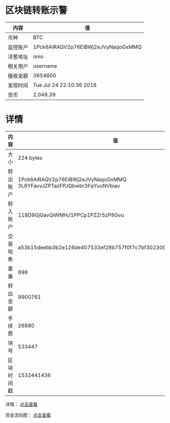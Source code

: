 ﻿# 区块链转账示警
|内容|值|
| ----- | ---- |
| 币种 | BTC |
|监控账户 | 1Pck6AiRAQV2p76EiBWj2eJVyNaqoGxMMQ |
 |洋葱地址 | onio | 
 |相关用户 | username | 
|接收金额 | 3654800 |
|发现时间 |Tue Jul 24 22:10:36 2018|
|货币 |2,048.39 |


# 详情
|内容|值|
| ---  |  ----- |
|大小   | 224 bytes |
|转出账户 |  1Pck6AiRAQV2p76EiBWj2eJVyNaqoGxMMQ<br/>  3L6YFavvJZPTazFPJQbwbr3FqYuoNVbiav<br/>  |
|转入账户 |  118D9GjGavQiWMHJ1PPCp1PZZr5zP8Gvu<br/>  |
|交易哈希 | a53b15deebb3b2e126de407533ef28b757f0f7c7bf302309ab7e2a5b55fe3fad |
|重量 | 896 |
|转出金额 | 9900761 |
|手续费 | 26880 |
|块号 |533447|
|区块时间戳 | 1532441436 |


详情： [点击查看]( https://blockchain.info/tx/a53b15deebb3b2e126de407533ef28b757f0f7c7bf302309ab7e2a5b55fe3fad)

资金流向图： [点击查看](https://blockchain.info/tree/362373868)